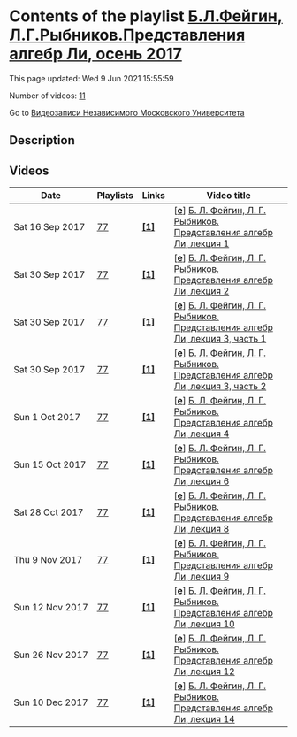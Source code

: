 # Contents of the playlist [Б.Л.Фейгин, Л.Г.Рыбников.Представления алгебр Ли, осень 2017](https://www.youtube.com/playlist?list=PLp9ABVh6_x4EMSPLqRXLeOkQ7pB0JY33o)

This page updated: Wed 9 Jun 2021 15:55:59

Number of videos: [11](#videos)

Go to [Видеозаписи Независимого Московского Университета](../README.md)

## Description



## Videos

|Date|Playlists|Links|Video title|
|---|---|---|---|
| Sat&nbsp;16&nbsp;Sep&nbsp;2017 | [77](../playlists/77 "Б.Л.Фейгин, Л.Г.Рыбников.Представления алгебр Ли, осень 2017") | [**[1]**](http://ium.mccme.ru/f17/f17-feigin-rybnikov_program.pdf) | [[**e**](https://studio.youtube.com/video/UMTN6anyF-4/edit "Edit")] [Б. Л. Фейгин, Л. Г. Рыбников. Представления алгебр Ли, лекция 1](https://www.youtube.com/watch?v=UMTN6anyF-4&list=PLp9ABVh6_x4EMSPLqRXLeOkQ7pB0JY33o "Совместный с ФОПФ МФТИ спецкурс для 3 курса, в формате лекция + семинар.&#013;7 сентября 2017 г. 17:30, НМУ 303 (Москва, Большой Власьевский пер., 11)&#013;http://ium.mccme.ru/f17/f17-feigin-rybnikov&#95;program.pdf") |
| Sat&nbsp;30&nbsp;Sep&nbsp;2017 | [77](../playlists/77 "Б.Л.Фейгин, Л.Г.Рыбников.Представления алгебр Ли, осень 2017") | [**[1]**](http://ium.mccme.ru/f17/f17-feigin-rybnikov_program.pdf) | [[**e**](https://studio.youtube.com/video/0eadlTWo1jU/edit "Edit")] [Б. Л. Фейгин, Л. Г. Рыбников. Представления алгебр Ли, лекция 2](https://www.youtube.com/watch?v=0eadlTWo1jU&list=PLp9ABVh6_x4EMSPLqRXLeOkQ7pB0JY33o "Совместный с ФОПФ МФТИ спецкурс для 3 курса, в формате лекция + семинар.&#013;14 сентября 2017 г. 17:30, НМУ 303 (Москва, Большой Власьевский пер., 11)&#013;http://ium.mccme.ru/f17/f17-feigin-rybnikov&#95;program.pdf") |
| Sat&nbsp;30&nbsp;Sep&nbsp;2017 | [77](../playlists/77 "Б.Л.Фейгин, Л.Г.Рыбников.Представления алгебр Ли, осень 2017") | [**[1]**](http://ium.mccme.ru/f17/f17-feigin-rybnikov_program.pdf) | [[**e**](https://studio.youtube.com/video/XPyRtJsHHek/edit "Edit")] [Б. Л. Фейгин, Л. Г. Рыбников. Представления алгебр Ли, лекция 3, часть 1](https://www.youtube.com/watch?v=XPyRtJsHHek&list=PLp9ABVh6_x4EMSPLqRXLeOkQ7pB0JY33o "Совместный с ФОПФ МФТИ спецкурс для 3 курса, в формате лекция + семинар.&#013;21 сентября 2017 г. 17:30, НМУ 303 (Москва, Большой Власьевский пер., 11)&#013;http://ium.mccme.ru/f17/f17-feigin-rybnikov&#95;program.pdf") |
| Sat&nbsp;30&nbsp;Sep&nbsp;2017 | [77](../playlists/77 "Б.Л.Фейгин, Л.Г.Рыбников.Представления алгебр Ли, осень 2017") | [**[1]**](http://ium.mccme.ru/f17/f17-feigin-rybnikov_program.pdf) | [[**e**](https://studio.youtube.com/video/skjQohmjjgI/edit "Edit")] [Б. Л. Фейгин, Л. Г. Рыбников. Представления алгебр Ли, лекция 3, часть 2](https://www.youtube.com/watch?v=skjQohmjjgI&list=PLp9ABVh6_x4EMSPLqRXLeOkQ7pB0JY33o "Совместный с ФОПФ МФТИ спецкурс для 3 курса, в формате лекция + семинар.&#013;21 сентября 2017 г. 17:30, НМУ 303 (Москва, Большой Власьевский пер., 11)&#013;http://ium.mccme.ru/f17/f17-feigin-rybnikov&#95;program.pdf") |
| Sun&nbsp;1&nbsp;Oct&nbsp;2017 | [77](../playlists/77 "Б.Л.Фейгин, Л.Г.Рыбников.Представления алгебр Ли, осень 2017") | [**[1]**](http://ium.mccme.ru/f17/f17-feigin-rybnikov_program.pdf) | [[**e**](https://studio.youtube.com/video/EEd4gLC0NAc/edit "Edit")] [Б. Л. Фейгин, Л. Г. Рыбников. Представления алгебр Ли, лекция 4](https://www.youtube.com/watch?v=EEd4gLC0NAc&list=PLp9ABVh6_x4EMSPLqRXLeOkQ7pB0JY33o "Совместный с ФОПФ МФТИ спецкурс для 3 курса, в формате лекция + семинар.&#013;28 сентября 2017 г. 17:30, НМУ 303 (Москва, Большой Власьевский пер., 11)&#013;http://ium.mccme.ru/f17/f17-feigin-rybnikov&#95;program.pdf") |
| Sun&nbsp;15&nbsp;Oct&nbsp;2017 | [77](../playlists/77 "Б.Л.Фейгин, Л.Г.Рыбников.Представления алгебр Ли, осень 2017") | [**[1]**](http://ium.mccme.ru/f17/f17-feigin-rybnikov_program.pdf) | [[**e**](https://studio.youtube.com/video/LKQr6Um1mhg/edit "Edit")] [Б. Л. Фейгин, Л. Г. Рыбников. Представления алгебр Ли, лекция 6](https://www.youtube.com/watch?v=LKQr6Um1mhg&list=PLp9ABVh6_x4EMSPLqRXLeOkQ7pB0JY33o "Совместный с ФОПФ МФТИ спецкурс для 3 курса, в формате лекция + семинар.&#013;12 октября 2017 г. 17:30, НМУ 303 (Москва, Большой Власьевский пер., 11)&#013;http://ium.mccme.ru/f17/f17-feigin-rybnikov&#95;program.pdf") |
| Sat&nbsp;28&nbsp;Oct&nbsp;2017 | [77](../playlists/77 "Б.Л.Фейгин, Л.Г.Рыбников.Представления алгебр Ли, осень 2017") | [**[1]**](http://ium.mccme.ru/f17/f17-feigin-rybnikov_program.pdf) | [[**e**](https://studio.youtube.com/video/9b36BL91p9w/edit "Edit")] [Б. Л. Фейгин, Л. Г. Рыбников. Представления алгебр Ли, лекция 8](https://www.youtube.com/watch?v=9b36BL91p9w&list=PLp9ABVh6_x4EMSPLqRXLeOkQ7pB0JY33o "Совместный с ФОПФ МФТИ спецкурс для 3 курса, в формате лекция + семинар.&#013;26 октября 2017 г. 17:30, НМУ 303 (Москва, Большой Власьевский пер., 11)&#013;http://ium.mccme.ru/f17/f17-feigin-rybnikov&#95;program.pdf") |
| Thu&nbsp;9&nbsp;Nov&nbsp;2017 | [77](../playlists/77 "Б.Л.Фейгин, Л.Г.Рыбников.Представления алгебр Ли, осень 2017") | [**[1]**](http://ium.mccme.ru/f17/f17-feigin-rybnikov_program.pdf) | [[**e**](https://studio.youtube.com/video/PkeDTbk85iA/edit "Edit")] [Б. Л. Фейгин, Л. Г. Рыбников. Представления алгебр Ли, лекция 9](https://www.youtube.com/watch?v=PkeDTbk85iA&list=PLp9ABVh6_x4EMSPLqRXLeOkQ7pB0JY33o "Совместный с ФОПФ МФТИ спецкурс для 3 курса, в формате лекция + семинар.&#013;2 ноября 2017 г. 17:30, НМУ 303 (Москва, Большой Власьевский пер., 11)&#013;http://ium.mccme.ru/f17/f17-feigin-rybnikov&#95;program.pdf") |
| Sun&nbsp;12&nbsp;Nov&nbsp;2017 | [77](../playlists/77 "Б.Л.Фейгин, Л.Г.Рыбников.Представления алгебр Ли, осень 2017") | [**[1]**](http://ium.mccme.ru/f17/f17-feigin-rybnikov_program.pdf) | [[**e**](https://studio.youtube.com/video/jfWS0M9LHWw/edit "Edit")] [Б. Л. Фейгин, Л. Г. Рыбников. Представления алгебр Ли, лекция 10](https://www.youtube.com/watch?v=jfWS0M9LHWw&list=PLp9ABVh6_x4EMSPLqRXLeOkQ7pB0JY33o "Совместный с ФОПФ МФТИ спецкурс для 3 курса, в формате лекция + семинар.&#013;9 ноября 2017 г. 17:30, НМУ 303 (Москва, Большой Власьевский пер., 11)&#013;http://ium.mccme.ru/f17/f17-feigin-rybnikov&#95;program.pdf") |
| Sun&nbsp;26&nbsp;Nov&nbsp;2017 | [77](../playlists/77 "Б.Л.Фейгин, Л.Г.Рыбников.Представления алгебр Ли, осень 2017") | [**[1]**](http://ium.mccme.ru/f17/f17-feigin-rybnikov_program.pdf) | [[**e**](https://studio.youtube.com/video/ovAGJvssciw/edit "Edit")] [Б. Л. Фейгин, Л. Г. Рыбников. Представления алгебр Ли, лекция 12](https://www.youtube.com/watch?v=ovAGJvssciw&list=PLp9ABVh6_x4EMSPLqRXLeOkQ7pB0JY33o "Совместный с ФОПФ МФТИ спецкурс для 3 курса, в формате лекция + семинар.&#013;23 ноября 2017 г. 17:30, НМУ 303 (Москва, Большой Власьевский пер., 11)&#013;http://ium.mccme.ru/f17/f17-feigin-rybnikov&#95;program.pdf") |
| Sun&nbsp;10&nbsp;Dec&nbsp;2017 | [77](../playlists/77 "Б.Л.Фейгин, Л.Г.Рыбников.Представления алгебр Ли, осень 2017") | [**[1]**](http://ium.mccme.ru/f17/f17-feigin-rybnikov_program.pdf) | [[**e**](https://studio.youtube.com/video/8GNipD2etRM/edit "Edit")] [Б. Л. Фейгин, Л. Г. Рыбников. Представления алгебр Ли, лекция 14](https://www.youtube.com/watch?v=8GNipD2etRM&list=PLp9ABVh6_x4EMSPLqRXLeOkQ7pB0JY33o "Совместный с ФОПФ МФТИ спецкурс для 3 курса, в формате лекция + семинар.&#013;7 декабря 2017 г. 17:30, НМУ 303 (Москва, Большой Власьевский пер., 11)&#013;http://ium.mccme.ru/f17/f17-feigin-rybnikov&#95;program.pdf") |

